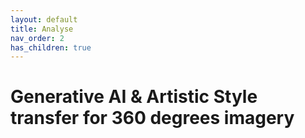 ```yaml
---
layout: default
title: Analyse
nav_order: 2
has_children: true
---
```


# Generative AI & Artistic Style transfer for 360 degrees imagery
